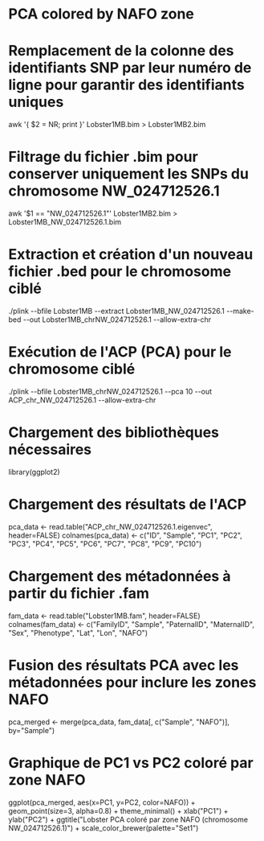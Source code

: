 # PCA colored by NAFO zone

# Remplacement de la colonne des identifiants SNP par leur numéro de ligne pour garantir des identifiants uniques
awk '{ $2 = NR; print }' Lobster1MB.bim > Lobster1MB2.bim

# Filtrage du fichier .bim pour conserver uniquement les SNPs du chromosome NW_024712526.1
awk '$1 == "NW_024712526.1"' Lobster1MB2.bim > Lobster1MB_NW_024712526.1.bim

# Extraction et création d'un nouveau fichier .bed pour le chromosome ciblé
./plink --bfile Lobster1MB --extract Lobster1MB_NW_024712526.1 --make-bed --out Lobster1MB_chrNW_024712526.1 --allow-extra-chr 

# Exécution de l'ACP (PCA) pour le chromosome ciblé
./plink --bfile Lobster1MB_chrNW_024712526.1 --pca 10 --out ACP_chr_NW_024712526.1 --allow-extra-chr 

# Chargement des bibliothèques nécessaires
library(ggplot2)

# Chargement des résultats de l'ACP
pca_data <- read.table("ACP_chr_NW_024712526.1.eigenvec", header=FALSE)
colnames(pca_data) <- c("ID", "Sample", "PC1", "PC2", "PC3", "PC4", "PC5", "PC6", "PC7", "PC8", "PC9", "PC10")

# Chargement des métadonnées à partir du fichier .fam
fam_data <- read.table("Lobster1MB.fam", header=FALSE)
colnames(fam_data) <- c("FamilyID", "Sample", "PaternalID", "MaternalID", "Sex", "Phenotype", "Lat", "Lon", "NAFO")

# Fusion des résultats PCA avec les métadonnées pour inclure les zones NAFO
pca_merged <- merge(pca_data, fam_data[, c("Sample", "NAFO")], by="Sample")

# Graphique de PC1 vs PC2 coloré par zone NAFO
ggplot(pca_merged, aes(x=PC1, y=PC2, color=NAFO)) +
  geom_point(size=3, alpha=0.8) +
  theme_minimal() +
  xlab("PC1") + 
  ylab("PC2") +
  ggtitle("Lobster PCA coloré par zone NAFO (chromosome NW_024712526.1)") +
  scale_color_brewer(palette="Set1")
